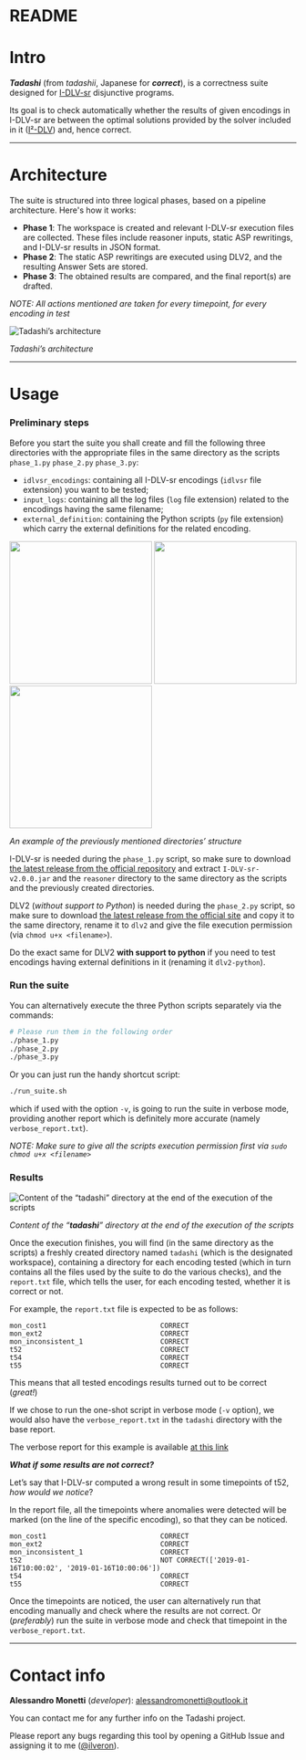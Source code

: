 # README

# Intro

***Tadashi*** (from *tadashii*, Japanese for *******correct*******), is a correctness suite designed for [I-DLV-sr](https://github.com/DeMaCS-UNICAL/I-DLV-sr) disjunctive programs.

Its goal is to check automatically whether the results of given encodings in I-DLV-sr are between the optimal solutions provided by the solver included in it ([I²-DLV](https://github.com/DeMaCS-UNICAL/I-DLV/wiki/Incremental-IDLV)) and, hence correct.

---

# Architecture

The suite is structured into three logical phases, based on a pipeline architecture. Here's how it works:

- **Phase 1**: The workspace is created and relevant I-DLV-sr execution files are collected. These files include reasoner inputs, static ASP rewritings, and I-DLV-sr results in JSON format.
- **Phase 2**: The static ASP rewritings are executed using DLV2, and the resulting Answer Sets are stored.
- **Phase 3**: The obtained results are compared, and the final report(s) are drafted.

*NOTE: All actions mentioned are taken for every timepoint, for every encoding in test*

![*Tadashi’s architecture*](https://i.imgur.com/udFpUFF.png)

*Tadashi’s architecture*

---

# Usage

### Preliminary steps

Before you start the suite you shall create and fill the following three directories with the appropriate files in the same directory as the scripts `phase_1.py` `phase_2.py` `phase_3.py`:

- `idlvsr_encodings`: containing all I-DLV-sr encodings (`idlvsr` file extension) you want to be tested;
- `input_logs`: containing all the log files (`log` file extension) related to the encodings having the same filename;
- `external_definition`: containing the Python scripts (`py` file extension) which carry the external definitions for the related encoding.

<p float="left">
  <img src="https://i.imgur.com/pMJKB8b.png" width="250" />
  <img src="https://i.imgur.com/V53ZQt8.png" width="250" /> 
  <img src="https://i.imgur.com/vUBfhzn.png" width="250" />
</p>

<!-- ![idlvsr_encodings.png](https://i.imgur.com/pMJKB8b.png)

![input_logs.png](https://i.imgur.com/V53ZQt8.png)

![external_definition.png](https://i.imgur.com/vUBfhzn.png) -->

*An example of the previously mentioned directories’ structure*

I-DLV-sr is needed during the `phase_1.py` script, so make sure to download [the latest release from the official repository](https://github.com/DeMaCS-UNICAL/I-DLV-sr/releases) and extract `I-DLV-sr-v2.0.0.jar` and the `reasoner` directory to the same directory as the scripts and the previously created directories.

DLV2 (*without support to Python*) is needed during the `phase_2.py` script, so make sure to download [the latest release from the official site](https://dlv.demacs.unical.it/home) and copy it to the same directory, rename it to `dlv2` and give the file execution permission (via `chmod u+x <filename>`).

Do the exact same for DLV2 **with support to python** if you need to test encodings having external definitions in it (renaming it `dlv2-python`).

### Run the suite

You can alternatively execute the three Python scripts separately via the commands:

```bash
# Please run them in the following order
./phase_1.py
./phase_2.py
./phase_3.py
```

Or you can just run the handy shortcut script: 

```bash
./run_suite.sh
```

which if used with the option `-v`, is going to run the suite in verbose mode, providing another report which is  definitely more accurate (namely `verbose_report.txt`).

*NOTE: Make sure to give all the scripts execution permission first via `sudo chmod u+x <filename>`*

### Results

![*Content of the “**tadashi**” directory at the end of the execution of the scripts*](https://i.imgur.com/qZhgyFk.png)

*Content of the “**tadashi**” directory at the end of the execution of the scripts*

Once the execution finishes, you will find (in the same directory as the scripts) a freshly created directory named `tadashi` (which is the designated workspace), containing a directory for each encoding tested (which in turn contains all the files used by the suite to do the various checks), and the `report.txt` file, which tells the user, for each encoding tested, whether it is correct or not.

For example, the `report.txt` file is expected to be as follows:	

```
mon_cost1                            CORRECT
mon_ext2                             CORRECT
mon_inconsistent_1                   CORRECT
t52                                  CORRECT
t54                                  CORRECT
t55                                  CORRECT
```

This means that all tested encodings results turned out to be correct (*great!*)

If we chose to run the one-shot script in verbose mode (`-v` option), we would also have the `verbose_report.txt` in the `tadashi` directory with the base report.

The verbose report for this example is available [at this link](https://pastebin.com/NpLnfSDZ)

***What if some results are not correct?***

Let’s say that I-DLV-sr computed a wrong result in some timepoints of t52, *how would we notice*?

In the report file, all the timepoints where anomalies were detected will be marked (on the line of the specific encoding), so that they can be noticed.

```
mon_cost1                            CORRECT
mon_ext2                             CORRECT
mon_inconsistent_1                   CORRECT
t52                                  NOT CORRECT(['2019-01-16T10:00:02', '2019-01-16T10:00:06'])
t54                                  CORRECT
t55                                  CORRECT
```

Once the timepoints are noticed, the user can alternatively run that encoding manually and check where the results are not correct. Or (*preferably*) run the suite in verbose mode and check that timepoint in the `verbose_report.txt`.

---

# Contact info

**Alessandro Monetti** (*developer*): alessandromonetti@outlook.it

You can contact me for any further info on the Tadashi project.

Please report any bugs regarding this tool by opening a GitHub Issue and assigning it to me ([@ilveron](https://github.com/ilveron)).
